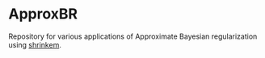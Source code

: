 # ApproxBR
Repository for various applications of Approximate Bayesian regularization using [shrinkem](https://github.com/jomulder/shrinkem).
